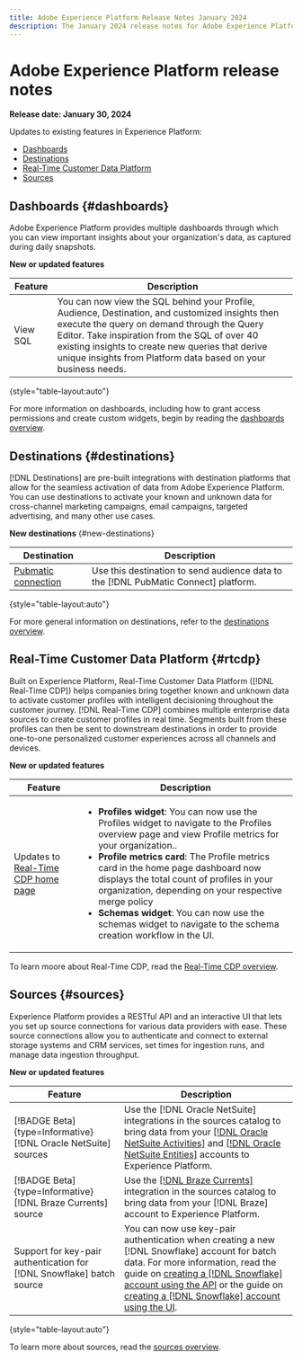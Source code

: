 ```yaml
---
title: Adobe Experience Platform Release Notes January 2024
description: The January 2024 release notes for Adobe Experience Platform.
---
```

# Adobe Experience Platform release notes 

**Release date: January 30, 2024**

Updates to existing features in Experience Platform:

  - [Dashboards](#ddashboards)
  - [Destinations](#destinations)
  - [Real-Time Customer Data Platform](#rtcdp)
  - [Sources](#sources)

<!-- ## Data Prep {#data-prep}

Data Prep allows data engineers to map, transform, and validate data to and from Experience Data Model (XDM).

**New or updated features**

| Feature | Description |
| --- | --- |
| New mapper function | Use the `to_map` function to create map data types. This function supports several different syntaxes. For more information, read the guide on [functions for hierarchies - objects](../../data-prep/functions.md#objects). |

{style="table-layout:auto"}

For more information on Data Prep, read the [Data Prep overview](../../data-prep/home.md). -->

## Dashboards {#dashboards}

Adobe Experience Platform provides multiple dashboards through which you can view important insights about your organization's data, as captured during daily snapshots.

**New or updated features** 

| Feature | Description |
| --- | --- |
| View SQL | You can now view the SQL behind your Profile, Audience, Destination, and customized insights then execute the query on demand through the Query Editor. Take inspiration from the SQL of over 40 existing insights to create new queries that derive unique insights from Platform data based on your business needs. |

{style="table-layout:auto"}

For more information on dashboards, including how to grant access permissions and create custom widgets, begin by reading the [dashboards overview](../../dashboards/home.md).

## Destinations {#destinations}

[!DNL Destinations] are pre-built integrations with destination platforms that allow for the seamless activation of data from Adobe Experience Platform. You can use destinations to activate your known and unknown data for cross-channel marketing campaigns, email campaigns, targeted advertising, and many other use cases.

**New destinations** {#new-destinations}

| Destination | Description |
| ----------- | ----------- |
| [Pubmatic connection](../../destinations/catalog/advertising/pubmatic.md) | Use this destination to send audience data to the [!DNL PubMatic Connect] platform. |

{style="table-layout:auto"}

For more general information on destinations, refer to the [destinations overview](../../destinations/home.md).

## Real-Time Customer Data Platform {#rtcdp}

Built on Experience Platform, Real-Time Customer Data Platform ([!DNL Real-Time CDP]) helps companies bring together known and unknown data to activate customer profiles with intelligent decisioning throughout the customer journey. [!DNL Real-Time CDP] combines multiple enterprise data sources to create customer profiles in real time. Segments built from these profiles can then be sent to downstream destinations in order to provide one-to-one personalized customer experiences across all channels and devices.

**New or updated features**

| Feature | Description |
| --- | --- |
| Updates to [Real-Time CDP home page](https://experience.adobe.com) | <ul><li>**Profiles widget**: You can now use the Profiles widget to navigate to the Profiles overview page and view Profile metrics for your organization..</li><li>**Profile metrics card**: The Profile metrics card in the home page dashboard now displays the total count of profiles in your organization, depending on your respective merge policy</li><li>**Schemas widget**: You can now use the schemas widget to navigate to the schema creation workflow in the UI.</li></ul> |

To learn moore about Real-Time CDP, read the [Real-Time CDP overview](../../rtcdp/overview.md).

## Sources {#sources}

Experience Platform provides a RESTful API and an interactive UI that lets you set up source connections for various data providers with ease. These source connections allow you to authenticate and connect to external storage systems and CRM services, set times for ingestion runs, and manage data ingestion throughput.

**New or updated features**

| Feature | Description |
| --- | --- |
| [!BADGE Beta]{type=Informative} [!DNL Oracle NetSuite] sources | Use the [!DNL Oracle NetSuite] integrations in the sources catalog to bring data from your [[!DNL Oracle NetSuite Activities]](../../sources/tutorials/ui/create/marketing-automation/oracle-netsuite-activities.md) and [[!DNL Oracle NetSuite Entities]](../../sources/tutorials/ui/create/marketing-automation/oracle-netsuite-entities.md) accounts to Experience Platform. |
| [!BADGE Beta]{type=Informative} [!DNL Braze Currents] source | Use the [[!DNL Braze Currents]](../../sources/tutorials/ui/create/marketing-automation/braze.md) integration in the sources catalog to bring data from your [!DNL Braze] account to Experience Platform. |
| Support for key-pair authentication for [!DNL Snowflake] batch source | You can now use key-pair authentication when creating a new [!DNL Snowflake] account for batch data. For more information, read the guide on [creating a [!DNL Snowflake] account using the API](../../sources/tutorials/api/create/databases/snowflake.md) or the guide on [creating a [!DNL Snowflake] account using the UI](../../sources/tutorials/ui/create/databases/snowflake.md). |

{style="table-layout:auto"}

To learn more about sources, read the [sources overview](../../sources/home.md).